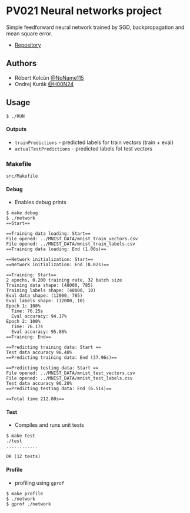 # PV021 Neural networks project

Simple feedforward neural network trained by SGD, backpropagation and mean square error.
* [Repository](https://github.com/H00N24/neural-networks/)

## Authors
* Róbert Kolcún [@NoName115](https://github.com/NoName115)
* Ondrej Kurák [@H00N24](https://github.com/H00N24)

## Usage
```
$ ./RUN
```

#### Outputs
* `trainPredictions` - predicted labels for train vectors (train + eval)
* `actualTestPredictions` - predicted labels fot test vectors


### Makefile
`src/Makefile`
#### Debug
* Enables debug prints
```
$ make debug
$ ./network
==Start==

==Training data loading: Start==
File opened: ../MNIST_DATA/mnist_train_vectors.csv
File opened: ../MNIST_DATA/mnist_train_labels.csv
==Training data loading: End (1.00s)==

==Network initialization: Start==
==Network initialization: End (0.02s)==

==Training: Start==
2 epochs, 0.200 training rate, 32 batch size
Training data shape: (48000, 785)
Training labels shape: (48000, 10)
Eval data shape: (12000, 785)
Eval labels shape: (12000, 10)
Epoch 1: 100%
  Time: 76.25s
  Eval accuracy: 94.17%
Epoch 2: 100%
  Time: 76.17s
  Eval accuracy: 95.88%
==Training: End==

==Predicting training data: Start ==
Test data accuracy 96.48%
==Predicting training data: End (37.96s)==

==Predicting testing data: Start ==
File opened: ../MNIST_DATA/mnist_test_vectors.csv
File opened: ../MNIST_DATA/mnist_test_labels.csv
Test data accuracy 96.20%
==Predicting testing data: End (6.51s)==

==Total time 212.80s==
```
#### Test
- Compiles and runs unit tests
```
$ make test
./test
............

OK (12 tests)
```

#### Profile
- profiling using `gprof`
```
$ make profile
$ ./network
$ gprof ./network
```